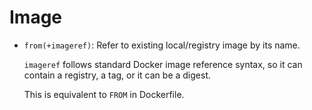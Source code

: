 # Image

- <a name="from"></a>`from(+imageref)`: Refer to existing local/registry image by its name.

  `imageref` follows standard Docker image reference syntax, so it can contain a registry, a tag, or it can be a digest.

  This is equivalent to `FROM` in Dockerfile.
